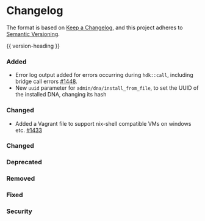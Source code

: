 # Changelog
The format is based on [Keep a Changelog](https://keepachangelog.com/en/1.0.0/),
and this project adheres to [Semantic Versioning](https://semver.org/spec/v2.0.0.html).

{{ version-heading }}

### Added
- Error log output added for errors occurring during `hdk::call`, including bridge call errors [#1448](https://github.com/holochain/holochain-rust/pull/1448).
- New `uuid` parameter for `admin/dna/install_from_file`, to set the UUID of the installed DNA, changing its hash

### Changed
- Added a Vagrant file to support nix-shell compatible VMs on windows etc. [#1433](https://github.com/holochain/holochain-rust/pull/1433)

### Changed

### Deprecated

### Removed

### Fixed

### Security
